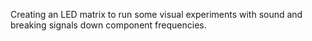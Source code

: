 Creating an LED matrix to run some visual experiments with sound and breaking signals down component frequencies.
